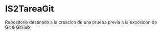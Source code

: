 # IS2TareaGit
Repositorio destinado a la creacion de una prueba previa a la exposicon de Git &amp; GitHub
